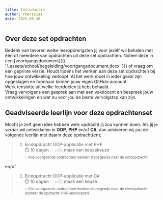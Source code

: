 ```yaml
---
title: Introductie
author: rkerssies
date: 2023-06-30
---
```


## Over deze set opdrachten
Bedenk van tevoren welke leeropbrengsten jij voor jezelf wil behalen met één of meerdere van opdrachten
uit deze set opdrachten. Noteer deze in een [voortgangsdocument]({{ '/_assets/school/begeleiding/voortgangsdocument.docx' }})
of vraag om een geprinte versie. Houdt tijdens het werken aan deze set opdrachten bij hoe jouw ontwikkeling verloopt.
Al het werk moet in ieder geval zijn opgeslagen en toonbaar binnen jouw eigen GitHub-account.   
Werk tenslotte uit welke leerdoelen jij hebt behaald. <br>
Vraag vervolgens een gesprek aan met een vakdocent en bespreek jouw ontwikkelingen en wat nu voor jou de beste vervolgstap kan zijn.


## Geadviseerde leerlijn voor deze opdrachtenset
Mocht je zelf geen idee hebben welk opdracht jij zou kunnen doen.
Als jij je *verder* wil ontwikkelen in **OOP**, **PHP** en/of **C#**, dan adviseren wij jou de
volgende leerlijn met daarin deze opdracht(en);
> 1. Eindopdracht OOP-applicatie met PHP<br>
> ⏱️ 10 dagen &emsp; 👉🏼 maak een keuzekeuze<br>
> <small>💡 Alle voorgaande opdrachten werken stapsgewijs naar de eindopdracht</small>

en/of

> 1. Eindopdracht OOP-applicatie met C#<br>
> ⏱️ 10 dagen &emsp; 👉🏼 maak een keuze<br>
> <small>💡 Alle voorgaande opdrachten werken stapsgewijs naar de eindopdracht (zonder de opdracht: PHP-autoloader)</small>
